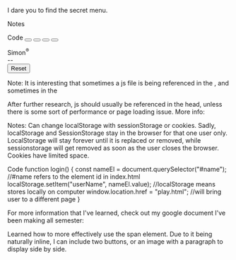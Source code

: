 I dare you to find the secret menu.


Notes
<!-- buttons are discovered in the JavaScript by selecting the game-button class -->
<!-- onclick triggers a button push interaction -->
Code
<button id="green" class="game-button button-top-left" onclick="game.pressButton(this)"></button>
<button id="red" class="game-button button-top-right" onclick="game.pressButton(this)"></button>
<button id="yellow" class="game-button button-bottom-left" onclick="game.pressButton(this)"></button>
<button id="blue" class="game-button button-bottom-right" onclick="game.pressButton(this)"></button>
<div class="controls center">
<div class="game-name">Simon<sup>&reg;</sup></div>
<div id="score" class="score center">--</div>
<button class="btn btn-primary" onclick="game.reset()">Reset</button>


Note:
It is interesting that sometimes a js file is being referenced in the <head>, and sometimes in the <body>
<!-- Script is located at the bottom because it references HTML elements during initialization -->
<script src="play.js"></script>
After further research, js should usually be referenced in the head, unless there is some sort of performance
or page loading issue. More info:
<a href="https://stackoverflow.com/questions/3531314/should-i-write-script-in-the-body-or-the-head-of-the-html"></a>


Notes:
Can change localStorage with sessionStorage or cookies. Sadly, localStorage and SessionStorage stay in the browser
for that one user only. LocalStorage will stay forever until it is replaced or removed, while sessionstorage will get 
removed as soon as the user closes the browser.
Cookies have limited space.
<!-- The simplest way to store information that the user provides. -->
<!-- The stuff inside querySelector parameters must match exactly with the input id. -->
<!--   -->
Code
function login() { 
  const nameEl = document.querySelector("#name"); //#name refers to the element id in index.html
  localStorage.setItem("userName", nameEl.value); //localStorage means stores locally on computer
  window.location.href = "play.html"; //will bring user to a different page
}


For more information that I've learned, check out my google document I've been making all semester:
<a href="https://docs.google.com/document/d/1XcvlYu0Nyb0sWxD6iOxS2NOwcJ75xeo_bsVtBCIPTUM/edit?usp=sharing"></a>



Learned how to more effectively use the span element. Due to it being naturally inline, I can include two buttons,
or an image with a paragraph to display side by side.












